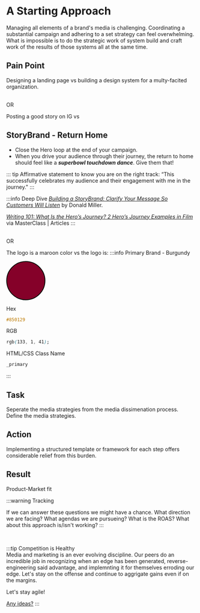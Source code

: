 # A Starting Approach
Managing all elements of a brand's media is challenging. Coordinating a substantial campaign and adhering to a set strategy can feel overwhelming. What is impossible is to do the strategic work of system build and craft work of the results of those systems all at the same time. 


## Pain Point
Designing a landing page vs building a design system for a multy-facited organization. 

<br>OR<br>

Posting a good story on IG vs 
## StoryBrand - Return Home 
- Close the Hero loop at the end of your campaign.
- When you drive your audience through their journey, the return to home should feel like a **_superbowl touchdown dance_**. Give them that! 

::: tip Affirmative statement to know you are on the right track:
“This successfully celebrates my audience and their engagement with me in the journey."
:::

:::info Deep Dive
[*Building a StoryBrand: Clarify Your Message So Customers Will Listen*](https://www.amazon.com/Building-StoryBrand-Clarify-Message-Customers/dp/0718033329) by Donald Miller.

[*Writing 101: What Is the Hero’s Journey? 2 Hero’s Journey Examples in Film*](https://www.masterclass.com/articles/writing-101-what-is-the-heros-journey) via MasterClass | Articles
:::

<br>OR<br>

The logo is a maroon color vs the logo is: 
:::info Primary Brand - Burgundy
<br>
<div style="width: 100px; height: 100px; border: solid black 2px ; border-radius: 100px; background-color: #850129;"></div>

Hex
```css
#850129
```

RGB
```css
rgb(133, 1, 41);
```

HTML/CSS Class Name
```html
_primary
```
:::

## Task
Seperate the media strategies from the media dissimenation process. Define the media strategies.  

## Action
Implementing a structured template or framework for each step offers considerable relief from this burden.

## Result

Product-Market fit

:::warning Tracking 

If we can answer these questions we might have a chance. What direction we are facing? What agendas we are pursueing? What is the ROAS? What about this approach is/isn't working? 
:::

<br>

:::tip Competition is Healthy   
Media and marketing is an ever evolving discipline. Our peers do an incredible job in recognizing when an edge has been generated, reverse-engineering said advantage, and implemnting it for themselves erroding our edge. Let's stay on  the offense and continue to aggrigate gains even if on the margins.  

Let's stay agile! 

[Any ideas?](./../contact.md)
:::


